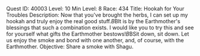 Quest ID: 40003
Level: 10
Min Level: 8
Race: 434
Title: Hookah for Your Troubles
Description: Now that you've brought the herbs, I can set up my hookah and truly enjoy the real good stuff.$B$BIt is by the Earthmother's blessings that such a combination exists. I would like you to try this and see for yourself what gifts the Earthmother bestows!$B$BSit down, sit down. Let us enjoy the smoke and bond with one another, and, of course, with the Earthmother.
Objective: Share a smoke with Shagu.
